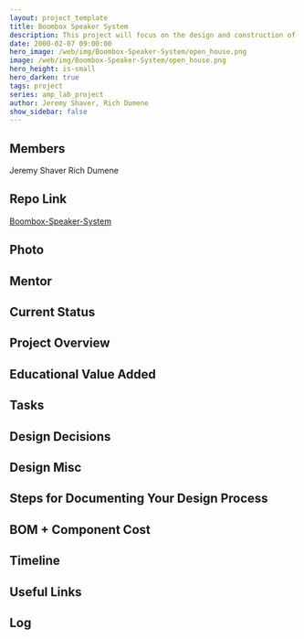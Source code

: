 ```yaml
---
layout: project_template
title: Boombox Speaker System
description: This project will focus on the design and construction of a modern style boombox with a low range woofer to add more bounce and low end volume to the sound. It will incorporate battery power that is easily rechargeable, making it very portable. As an added feature, it will have LED lights built into it to add visual effect to the music.
date: 2000-02-07 09:00:00
hero_image: /web/img/Boombox-Speaker-System/open_house.png
image: /web/img/Boombox-Speaker-System/open_house.png
hero_height: is-small
hero_darken: true
tags: project
series: amp_lab_project
author: Jeremy Shaver, Rich Dumene
show_sidebar: false
---
```




## Members
Jeremy Shaver
Rich Dumene

## Repo Link
<a class="button is-link" href="https://github.com/Amp-Lab-at-VT/Boombox-Speaker-System" >Boombox-Speaker-System</a>

## Photo

## Mentor

## Current Status

## Project Overview


## Educational Value Added


## Tasks

## Design Decisions

## Design Misc

## Steps for Documenting Your Design Process

## BOM + Component Cost

## Timeline

## Useful Links

## Log
            